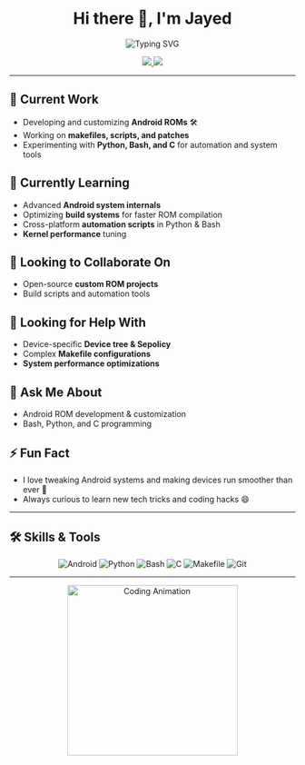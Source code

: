 <h1 align="center">Hi there 👋, I'm Jayed</h1>

<p align="center">
  <picture>
    <!-- Dark mode -->
    <source media="(prefers-color-scheme: dark)" srcset="https://readme-typing-svg.herokuapp.com?font=Fira+Code&size=25&pause=1000&colorList=00F7FF,FF6F61,FFD700,ADFF2F,FF69B4&background=00000000&width=550&lines=Custom+ROM+Developer;Android+Enthusiast;Code+Explorer" />
    <!-- Light mode -->
    <source media="(prefers-color-scheme: light)" srcset="https://readme-typing-svg.herokuapp.com?font=Fira+Code&size=25&pause=1000&colorList=000000,FF4500,008000,0000FF,8A2BE2&background=00000000&width=550&lines=Custom+ROM+Developer;Android+Enthusiast;Code+Explorer" />
    <!-- Fallback -->
    <img src="https://readme-typing-svg.herokuapp.com?font=Fira+Code&size=25&pause=1000&colorList=00F7FF,FF6F61,FFD700,ADFF2F,FF69B4&background=00000000&width=550&lines=Custom+ROM+Developer;Android+Enthusiast;Code+Explorer" alt="Typing SVG" />
  </picture>
</p>

<p align="center">
  <a href="https://t.me/Jayedkhan70" target="_blank">
    <img src="https://img.shields.io/badge/Telegram-Contact-blue?style=for-the-badge&logo=telegram" />
  </a>
  <a href="https://github.com/Jayedkhan800" target="_blank">
    <img src="https://img.shields.io/badge/GitHub-Follow-black?style=for-the-badge&logo=github" />
  </a>
</p>

---

## 🔭 Current Work
- Developing and customizing **Android ROMs** 🛠️  
- Working on **makefiles, scripts, and patches**  
- Experimenting with **Python, Bash, and C** for automation and system tools  

## 🌱 Currently Learning
- Advanced **Android system internals**  
- Optimizing **build systems** for faster ROM compilation  
- Cross-platform **automation scripts** in Python & Bash  
- **Kernel performance** tuning  

## 👯 Looking to Collaborate On
- Open-source **custom ROM projects**  
- Build scripts and automation tools  

## 🤔 Looking for Help With
- Device-specific **Device tree & Sepolicy**  
- Complex **Makefile configurations**  
- **System performance optimizations**  

## 💬 Ask Me About
- Android ROM development & customization  
- Bash, Python, and C programming  

## ⚡ Fun Fact
- I love tweaking Android systems and making devices run smoother than ever 🚀  
- Always curious to learn new tech tricks and coding hacks 😄  

---

## 🛠️ Skills & Tools
<p align="center">
  <img alt="Android" src="https://img.shields.io/badge/Android-3DDC84?style=for-the-badge&logo=android&logoColor=white"/>
  <img alt="Python" src="https://img.shields.io/badge/Python-3776AB?style=for-the-badge&logo=python&logoColor=white"/>
  <img alt="Bash" src="https://img.shields.io/badge/Bash-4EAA25?style=for-the-badge&logo=gnu-bash&logoColor=white"/>
  <img alt="C" src="https://img.shields.io/badge/C-00599C?style=for-the-badge&logo=c&logoColor=white"/>
  <img alt="Makefile" src="https://img.shields.io/badge/Makefile-000000?style=for-the-badge&logo=make&logoColor=white"/>
  <img alt="Git" src="https://img.shields.io/badge/Git-F05032?style=for-the-badge&logo=git&logoColor=white"/>
</p>

---

<p align="center">
  <!-- Developer coding animation -->
  <img src="https://media.giphy.com/media/qgQUggAC3Pfv687qPC/giphy.gif" width="300" alt="Coding Animation"/>
</p>
